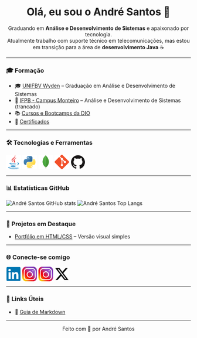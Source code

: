 <h1 align="center">Olá, eu sou o André Santos 👋</h1>

<p align="center">
Graduando em <strong>Análise e Desenvolvimento de Sistemas</strong> e apaixonado por tecnologia. <br>
Atualmente trabalho com suporte técnico em telecomunicações, mas estou em transição para a área de <strong>desenvolvimento Java</strong> ☕
</p>

---

### 🎓 Formação

- 🎓 <a href="https://www.wyden.com.br/" target="_blank">UNIFBV Wyden</a> – Graduação em Análise e Desenvolvimento de Sistemas
- 🏫 <a href="https://www.ifpb.edu.br/monteiro" target="_blank">IFPB - Campus Monteiro</a> – Análise e Desenvolvimento de Sistemas (trancado)
- 📚 <a href="https://web.dio.me/users/andrefiiliip_ss?tab=skills" target="_blank">Cursos e Bootcamps da DIO</a>  
- 📄 <a href="https://github.com/dev-for-dev/Meus-Certificados-DIO/blob/main/Certificados/Links%20Certificados.md" target="_blank">Certificados</a>

---

### 🛠️ Tecnologias e Ferramentas

<p>
  <img src="https://raw.githubusercontent.com/devicons/devicon/master/icons/java/java-original.svg" alt="Java" width="40" height="40"/>
  <img src="https://raw.githubusercontent.com/devicons/devicon/master/icons/python/python-original.svg" alt="Python" width="40" height="40"/>
  <img src="https://raw.githubusercontent.com/devicons/devicon/master/icons/mongodb/mongodb-original.svg" alt="MongoDB" width="40" height="40"/>
  <img src="https://raw.githubusercontent.com/devicons/devicon/master/icons/git/git-original.svg" alt="Git" width="40" height="40"/>
  <img src="https://raw.githubusercontent.com/devicons/devicon/master/icons/github/github-original.svg" alt="GitHub" width="40" height="40"/>
</p>

---

### 📊 Estatísticas GitHub

<div align="left">
  <img src="https://github-readme-stats.vercel.app/api?username=dev-for-dev&show_icons=true&theme=radical&include_all_commits=true&count_private=true" alt="André Santos GitHub stats" height="200">
  <img src="https://github-readme-stats.vercel.app/api/top-langs/?username=dev-for-dev&layout=compact&theme=radical" alt="André Santos Top Langs" height="200">
</div>

---

### 🚀 Projetos em Destaque


- [Portfólio em HTML/CSS](#) – Versão visual simples

---

### 🌐 Conecte-se comigo

<div align="left">
  <a href="https://www.linkedin.com/in/andre-f-s-santos" target="blank">
  <img align="center" src="https://github.com/devicons/devicon/blob/master/icons/linkedin/linkedin-original.svg"       alt="https://www.linkedin.com/in/andre-f-s-santos" width="40" height="40"/></a>
  <a href="https://www.instagram.com/devfordev/" target="blank">
  <img align="center" src="https://raw.githubusercontent.com/dev-for-dev/Meus-Certificados-DIO/main/icons/Instagram.webp"       alt="https://www.instagram.com/devfordev/" width="40" height="40"/></a>
   <a href="https://www.instagram.com/filipe_santos_1998/" target="blank">
  <img align="center" src="https://raw.githubusercontent.com/dev-for-dev/Meus-Certificados-DIO/main/icons/Instagram.webp"       alt="https://www.instagram.com/filipe_santos_1998/" width="40" height="40"/></a>
  <a href="https://twitter.com/devfordev_of" target="blank">
  <img align="center" src="https://github.com/dev-for-dev/Meus-Certificados-DIO/blob/main/icons/X_logo.png"       alt="https://twitter.com/devfordev_of" width="40" height="40"/></a>
</div>

---

### 📎 Links Úteis

- 📘 [Guia de Markdown](https://markdown.net.br/sintaxe-basica/)

---

<p align="center">
  Feito com 💙 por André Santos
</p>
